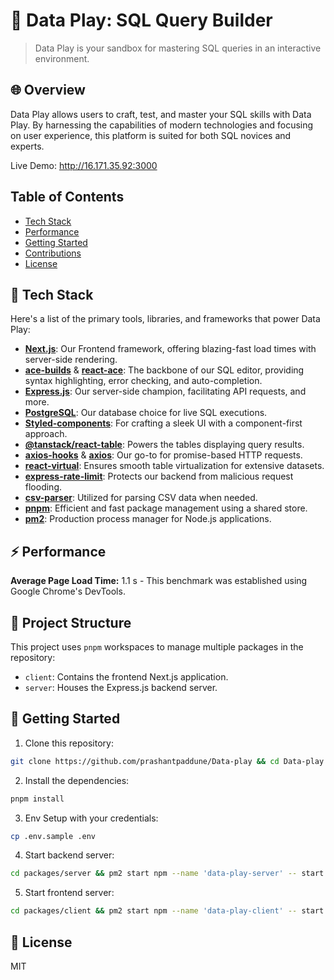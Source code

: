 # 🚀 Data Play: SQL Query Builder

> Data Play is your sandbox for mastering SQL queries in an interactive environment.

## 🌐 Overview

Data Play allows users to craft, test, and master your SQL skills with Data Play. By harnessing the capabilities of modern technologies and focusing on user experience, this platform is suited for both SQL novices and experts.

Live Demo: http://16.171.35.92:3000

## Table of Contents

- [Tech Stack](#-tech-stack)
- [Performance](#-performance)
- [Getting Started](#-getting-started)
- [Contributions](#-contributions)
- [License](#-license)

## 🧰 Tech Stack

Here's a list of the primary tools, libraries, and frameworks that power Data Play:

- **[Next.js](https://nextjs.org/)**: Our Frontend framework, offering blazing-fast load times with server-side rendering.
- **[ace-builds](https://www.npmjs.com/package/ace-builds)** & **[react-ace](https://github.com/securingsincity/react-ace)**: The backbone of our SQL editor, providing syntax highlighting, error checking, and auto-completion.
- **[Express.js](https://expressjs.com/)**: Our server-side champion, facilitating API requests, and more.
- **[PostgreSQL](https://www.npmjs.com/package/pg/)**: Our database choice for live SQL executions.
- **[Styled-components](https://styled-components.com/)**: For crafting a sleek UI with a component-first approach.
- **[@tanstack/react-table](https://react-table.tanstack.com/)**: Powers the tables displaying query results.
- **[axios-hooks](https://github.com/simoneb/axios-hooks)** & **[axios](https://github.com/axios/axios)**: Our go-to for promise-based HTTP requests.
- **[react-virtual](https://github.com/tannerlinsley/react-virtual)**: Ensures smooth table virtualization for extensive datasets.
- **[express-rate-limit](https://github.com/nfriedly/express-rate-limit)**: Protects our backend from malicious request flooding.
- **[csv-parser](https://github.com/mafintosh/csv-parser)**: Utilized for parsing CSV data when needed.
- **[pnpm](https://pnpm.io/)**: Efficient and fast package management using a shared store.
- **[pm2](https://pm2.keymetrics.io/)**: Production process manager for Node.js applications.

## ⚡ Performance

**Average Page Load Time:** 1.1 s - This benchmark was established using Google Chrome's DevTools.

## 📁 Project Structure

This project uses `pnpm` workspaces to manage multiple packages in the repository:

- `client`: Contains the frontend Next.js application.
- `server`: Houses the Express.js backend server.

## 🚀 Getting Started


1. Clone this repository:

```bash
git clone https://github.com/prashantpaddune/Data-play && cd Data-play
```

2. Install the dependencies:

```bash
pnpm install
```

3. Env Setup with your credentials:

```bash
cp .env.sample .env
```

4. Start backend server:

```bash
cd packages/server && pm2 start npm --name 'data-play-server' -- start
```

5. Start frontend server:

```bash
cd packages/client && pm2 start npm --name 'data-play-client' -- start
```

## 📜 License
MIT